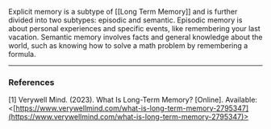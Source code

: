 Explicit memory is a subtype of [[Long Term Memory]] and is further divided into two subtypes: episodic and semantic. Episodic memory is about personal experiences and specific events, like remembering your last vacation. Semantic memory involves facts and general knowledge about the world, such as knowing how to solve a math problem by remembering a formula.

---
### References

[1] Verywell Mind. (2023). What Is Long-Term Memory? [Online]. Available: <[https://www.verywellmind.com/what-is-long-term-memory-2795347](https://www.verywellmind.com/what-is-long-term-memory-2795347)>
